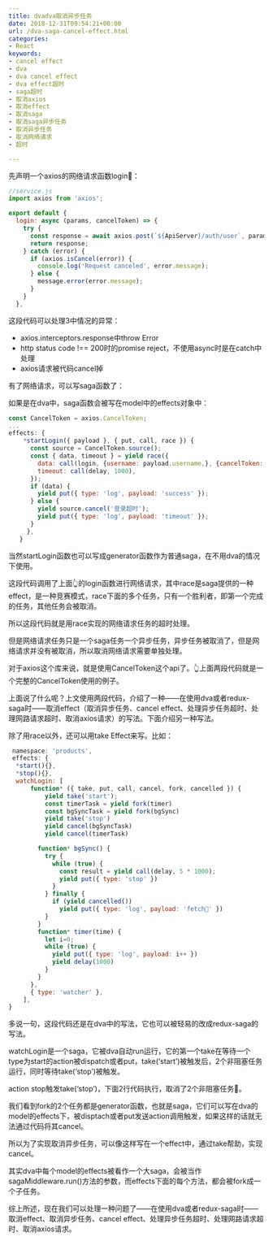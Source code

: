 ```yaml
---
title: dvadva取消异步任务
date: 2018-12-31T09:54:21+00:00
url: /dva-saga-cancel-effect.html
categories:
- React
keywords:
- cancel effect
- dva
- dva cancel effect
- dva effect超时
- saga超时
- 取消axios
- 取消effect
- 取消saga
- 取消saga异步任务
- 取消异步任务
- 取消网络请求
- 超时

---
```


先声明一个axios的网络请求函数login🤪：

```js
//service.js
import axios from 'axios';

export default {
  login: async (params, cancelToken) => {
    try {
      const response = await axios.post(`${ApiServer}/auth/user`, params, cancelToken);
      return response;
    } catch (error) {
      if (axios.isCancel(error)) {
        console.log('Request canceled', error.message);
      } else {
        message.error(error.message);
      }
    }
  },
```

这段代码可以处理3中情况的异常：

  * axios.interceptors.response中throw Error
  * http status code !== 200时的promise reject，不使用async时是在catch中处理
  * axios请求被代码cancel掉

有了网络请求，可以写saga函数了：

如果是在dva中，saga函数会被写在model中的effects对象中：

```js
const CancelToken = axios.CancelToken;
...  
effects: {
    *startLogin({ payload }, { put, call, race }) {
      const source = CancelToken.source();
      const { data, timeout } = yield race({
        data: call(login, {username: payload.username,}, {cancelToken: source.token,}),
        timeout: call(delay, 1000),
      });
      if (data) {
        yield put({ type: 'log', payload: 'success' });
      } else {
        yield source.cancel('登录超时');
        yield put({ type: 'log', payload: 'timeout' });
      }
     },
   }
```

当然startLogin函数也可以写成generator函数作为普通saga，在不用dva的情况下使用。

这段代码调用了上面👆的login函数进行网络请求，其中race是saga提供的一种effect，是一种竞赛模式，race下面的多个任务，只有一个胜利者，即第一个完成的任务，其他任务会被取消。

所以这段代码就是用race实现的网络请求任务的超时处理。

但是网络请求任务只是一个saga任务一个异步任务，异步任务被取消了，但是网络请求并没有被取消，所以取消网络请求需要单独处理。

对于axios这个库来说，就是使用CancelToken这个api了。👆上面两段代码就是一个完整的CancelToken使用的例子。

上面说了什么呢？上文使用两段代码，介绍了一种——在使用dva或者redux-saga时——取消effect（取消异步任务、cancel effect、处理异步任务超时、处理网路请求超时、取消axios请求）的写法。下面介绍另一种写法。

除了用race以外，还可以用take Effect来写。比如：

```js
 namespace: 'products',
 effects: {
  *start(){},
  *stop(){},
  watchLogin: [
      function* ({ take, put, call, cancel, fork, cancelled }) {
          yield take('start');
          const timerTask = yield fork(timer)
          const bgSyncTask = yield fork(bgSync)
          yield take('stop')
          yield cancel(bgSyncTask)
          yield cancel(timerTask)

        function* bgSync() {
          try {
            while (true) {
              const result = yield call(delay, 5 * 1000);
              yield put({ type: 'stop' })
            }
          } finally {
            if (yield cancelled())
              yield put({ type: 'log', payload: 'fetch🛑' })
          }
        }
        function* timer(time) {
          let i=0;
          while (true) {
            yield put({ type: 'log', payload: i++ })
            yield delay(1000)
          }
        }
      },
      { type: 'watcher' },
    ],
}
```

多说一句，这段代码还是在dva中的写法，它也可以被轻易的改成redux-saga的写法。

watchLogin是一个saga，它被dva自动run运行，它的第一个take在等待一个type为start的action被dispatch或者put，take(&#8216;start&#8217;)被触发后，2个非阻塞任务运行，同时等待take(&#8216;stop&#8217;)被触发。

action stop触发take(&#8216;stop&#8217;)，下面2行代码执行，取消了2个非阻塞任务🤪。

我们看到fork的2个任务都是generator函数，也就是saga，它们可以写在dva的model的effects下，被disptach或者put发送action调用触发，如果这样的话就无法通过代码将其cancel。

所以为了实现取消异步任务，可以像这样写在一个effect中，通过take帮助，实现cancel。

其实dva中每个model的effects被看作一个大saga，会被当作sagaMiddleware.run()方法的参数，而effects下面的每个方法，都会被fork成一个子任务。

综上所述，现在我们可以处理一种问题了——在使用dva或者redux-saga时——取消effect、取消异步任务、cancel effect、处理异步任务超时、处理网路请求超时、取消axios请求。